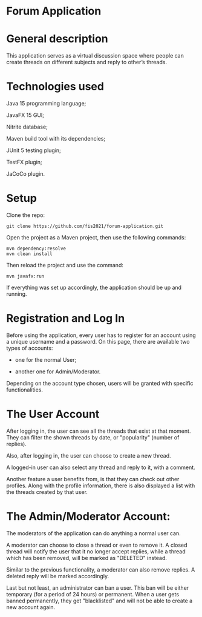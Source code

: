 # Forum Application


# General description
This application serves as a virtual discussion space where people can create threads on different subjects and reply to other’s threads.


# Technologies used
Java 15 programming language;


JavaFX 15 GUI;


Nitrite database;


Maven build tool with its dependencies;


JUnit 5 testing plugin;


TestFX plugin;


JaCoCo plugin.

# Setup

Clone the repo:

    git clone https://github.com/fis2021/forum-application.git

Open the project as a Maven project, then use the following commands:

    mvn dependency:resolve
    mvn clean install

Then reload the project and use the command:

    mvn javafx:run

If everything was set up accordingly, the application should be up and running.

# Registration and Log In
Before using the application, every user has to register for an account using a unique username and a password. On this page, there are available two types of accounts:


- one for the normal User;


- another one for Admin/Moderator.


Depending on the account type chosen, users will be granted with specific functionalities.


# The User Account
After logging in, the user can see all the threads that exist at that moment. They can filter the shown threads by date, or "popularity" (number of replies).


Also, after logging in, the user can choose to create a new thread.


A logged-in user can also select any thread and reply to it, with a comment.


Another feature a user benefits from, is that they can check out other profiles. Along with the profile information, there is also displayed a list with the threads created by that user.


# The Admin/Moderator Account:
The moderators of the application can do anything a normal user can.


A moderator can choose to close a thread or even to remove it. A closed thread will notify the user that it no longer accept replies, while a thread which has been removed, will be marked as "DELETED" instead.


Similar to the previous functionality, a moderator can also remove replies. A deleted reply will be marked accordingly.


Last but not least, an administrator can ban a user. This ban will be either temporary (for a period of 24 hours) or permanent. When a user gets banned permanently, they get "blacklisted" and will not be able to create a new account again.